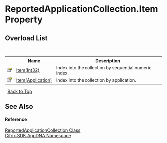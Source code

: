 # ReportedApplicationCollection.Item Property 
 


## Overload List
&nbsp;<table><tr><th></th><th>Name</th><th>Description</th></tr><tr><td>![Public property](media/pubproperty.gif "Public property")</td><td><a href="P_Citrix_SDK_AppDNA_ReportedApplicationCollection_Item_1">Item(Int32)</a></td><td>
Index into the collection by sequential numeric index.</td></tr><tr><td>![Public property](media/pubproperty.gif "Public property")</td><td><a href="P_Citrix_SDK_AppDNA_ReportedApplicationCollection_Item">Item(Application)</a></td><td>
Index into the collection by application.</td></tr></table>&nbsp;
<a href="#reportedapplicationcollection.item-property">Back to Top</a>

## See Also


#### Reference
<a href="T_Citrix_SDK_AppDNA_ReportedApplicationCollection">ReportedApplicationCollection Class</a><br /><a href="N_Citrix_SDK_AppDNA">Citrix.SDK.AppDNA Namespace</a><br />